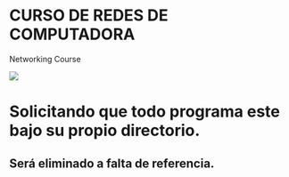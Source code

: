 # CURSO DE REDES DE COMPUTADORA
Networking Course

![](http://tectijuana.edu.mx/wp-content/uploads/2014/11/Heading-Ing-sistemas-2048x672.png)

# Solicitando que todo programa este bajo su propio directorio.
## Será eliminado a falta de referencia.
